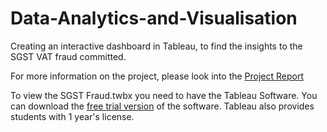 # Data-Analytics-and-Visualisation
Creating an interactive dashboard in Tableau, to find the insights to the SGST VAT fraud committed.

For more information on the project, please look into the [Project Report](https://github.com/shrishtrip/Data-Analytics-and-Visualisation/blob/master/SGST%20Fraud%20Report.pdf)

To view the SGST Fraud.twbx you need to have the Tableau Software. You can download the [free trial version](https://www.tableau.com/products/desktop) of the software. Tableau also provides students with 1 year's license.
